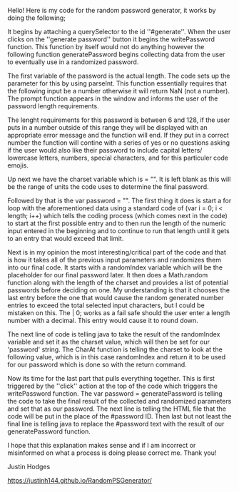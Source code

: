 Hello! Here is my code for the random password generator, it works by doing the following;

It begins by attaching a querySelector to the id ''#generate''. When the user clicks on the ''generate password'' button it begins the writePassword function. This function by itself would not do anything however the following function generatePassword begins collecting data from the user to eventually use in a randomized password.

The first variable of the password is the actual length. The code sets up the parameter for this by using parseInt. This function essentially requires that the following input be a number otherwise it will return NaN (not a number).
The prompt function appears in the window and informs the user of the password length requirements.

The lenght requirements for this password is between 6 and 128, if the user puts in a number outside of this range they will be displayed with an appropriate error message and the function will end. If they put in a correct number the function will contine with a series of yes or no questions asking if the user would also like their password to include capital letters/ lowercase letters, numbers, special characters, and for this particuler code emojis.

Up next we have the charset variable which is = "". It is left blank as this will be the range of units the code uses to determine the final password.

Followed by that is the var password = "". The first thing it does is start a for loop with the aforementioned data using a standard code of (var i = 0; i < length; i++) which tells the coding process (which comes next in the code) to start at the first possible entry and to then run the length of the numeric input entered in the beginning and to continue to run that length until it gets to an entry that would exceed that limit.

Next is in my opinion the most interesting/critical part of the code and that is how it takes all of the previous input parameters and randomizes them into our final code. It starts with a randomIndex variable which will be the placeholder for our final password later. It then does a Math.random function along with the length of the charset and provides a list of potential passwords before deciding on one. My understanding is that it chooses the last entry before the one that would cause the random generated number entries to exceed the total selected input characters, but I could be mistaken on this. The | 0; works as a fail safe should the user enter a length number with a decimal. This entry would cause it to round down.

The next line of code is telling java to take the result of the randomIndex variable and set it as the charset value, which will then be set for our 'password' string. The CharAt function is telling the charset to look at the following value, which is in this case randomIndex and return it to be used for our password which is done so with the return command.

Now its time for the last part that pulls everything together. This is first triggered by the ''click'' action at the top of the code which triggers the writePassword function. The var password = generatePassword is telling the code to take the final result of the collected and randomized parameters and set that as our password. The next line is telling the HTML file that the code will be put in the place of the #password ID. Then last but not least the final line is telling java to replace the #password text with the result of our generatePassword function.

I hope that this explanation makes sense and if I am incorrect or misinformed on what a process is doing please correct me. Thank you!

Justin Hodges

https://justinh144.github.io/RandomPSGenerator/
